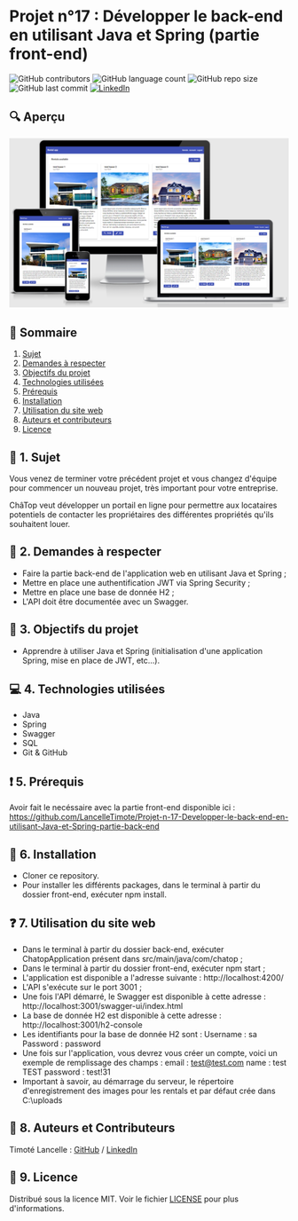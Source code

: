 # Projet n°17 : Développer le back-end en utilisant Java et Spring (partie front-end)

![GitHub contributors](https://img.shields.io/github/contributors/LancelleTimote/Projet-n-17-Developper-le-back-end-en-utilisant-Java-et-Spring-partie-front-end?style=for-the-badge&color=green)
![GitHub language count](https://img.shields.io/github/languages/count/LancelleTimote/Projet-n-17-Developper-le-back-end-en-utilisant-Java-et-Spring-partie-front-end?style=for-the-badge)
![GitHub repo size](https://img.shields.io/github/repo-size/LancelleTimote/Projet-n-17-Developper-le-back-end-en-utilisant-Java-et-Spring-partie-front-end?style=for-the-badge)
![GitHub last commit](https://img.shields.io/github/last-commit/LancelleTimote/Projet-n-17-Developper-le-back-end-en-utilisant-Java-et-Spring-partie-front-end?style=for-the-badge)
[![LinkedIn](https://img.shields.io/badge/LinkedIn-0077B5?style=for-the-badge&logo=linkedin&logoColor=white)](https://www.linkedin.com/in/timote-lancelle-devweb/)

## :mag: Aperçu

![Aperçu du site web](visuel_projet/visuel_projet.png)

## :bookmark_tabs: Sommaire

<ol>
    <li><a href="#sujet">Sujet</a></li>
    <li><a href="#demandes_respecter">Demandes à respecter</a></li>
    <li><a href="#objectifs_projet">Objectifs du projet</a></li>
    <li><a href="#technologies_utilisees">Technologies utilisées</a></li>
    <li><a href="#prerequis">Prérequis</a></li>
    <li><a href="#installation">Installation</a></li>
    <li><a href="#utilisation_siteweb">Utilisation du site web</a></li>
    <li><a href="#auteurs_contributeurs">Auteurs et contributeurs</a></li>
    <li><a href="#licence">Licence</a></li>
</ol>

## :page_facing_up: 1. Sujet <a name = "sujet"></a>

Vous venez de terminer votre précédent projet et vous changez d'équipe pour commencer un nouveau projet, très important pour votre entreprise.

ChâTop veut développer un portail en ligne pour permettre aux locataires potentiels de contacter les propriétaires des différentes propriétés qu'ils souhaitent louer.

## :memo: 2. Demandes à respecter <a name = "demandes_respecter"></a>

- Faire la partie back-end de l'application web en utilisant Java et Spring ;
- Mettre en place une authentification JWT via Spring Security ;
- Mettre en place une base de donnée H2 ;
- L'API doit être documentée avec un Swagger.

## :checkered_flag: 3. Objectifs du projet <a name = "objectifs_projet"></a>

- Apprendre à utiliser Java et Spring (initialisation d'une application Spring, mise en place de JWT, etc...).

## :computer: 4. Technologies utilisées <a name = "technologies_utilisees"></a>

- Java
- Spring
- Swagger
- SQL
- Git & GitHub

## :exclamation: 5. Prérequis <a name = "prerequis"></a>

Avoir fait le necéssaire avec la partie front-end disponible ici :
https://github.com/LancelleTimote/Projet-n-17-Developper-le-back-end-en-utilisant-Java-et-Spring-partie-back-end

## :wrench: 6. Installation <a name = "installation"></a>

- Cloner ce repository.
- Pour installer les différents packages, dans le terminal à partir du dossier front-end, exécuter npm install.

## :question: 7. Utilisation du site web <a name = "utilisation_siteweb"></a>

- Dans le terminal à partir du dossier back-end, exécuter ChatopApplication présent dans src/main/java/com/chatop ;
- Dans le terminal à partir du dossier front-end, exécuter npm start ;
- L'application est disponible a l'adresse suivante : http://localhost:4200/
- L'API s'exécute sur le port 3001 ;
- Une fois l'API démarré, le Swagger est disponible à cette adresse : http://localhost:3001/swagger-ui/index.html
- La base de donnée H2 est disponible à cette adresse : http://localhost:3001/h2-console
- Les identifiants pour la base de donnée H2 sont :
  Username : sa
  Password : password
- Une fois sur l'application, vous devrez vous créer un compte, voici un exemple de remplissage des champs :
  email : test@test.com
  name : test TEST
  password : test!31
- Important à savoir, au démarrage du serveur, le répertoire d'enregistrement des images pour les rentals et par défaut crée dans C:\uploads

## :beers: 8. Auteurs et Contributeurs <a name = "auteurs_contributeurs"></a>

Timoté Lancelle : [GitHub](https://github.com/LancelleTimote) / [LinkedIn](https://www.linkedin.com/in/timote-lancelle-devweb/)

## :page_with_curl: 9. Licence <a name = "licence"></a>

Distribué sous la licence MIT. Voir le fichier [LICENSE](LICENSE) pour plus d'informations.
